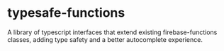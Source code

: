 # typesafe-functions
A library of typescript interfaces that extend existing firebase-functions classes, adding type safety and a better autocomplete experience.
